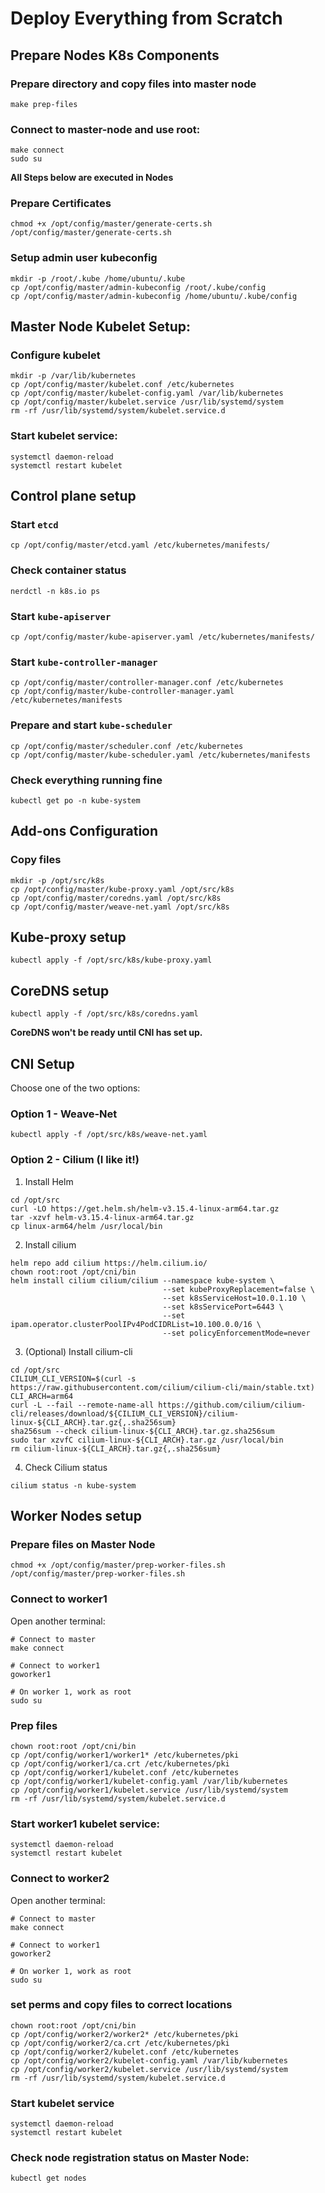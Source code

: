 # Deploy Everything from Scratch

## Prepare Nodes K8s Components
### Prepare directory and copy files into master node
```
make prep-files
```

### Connect to master-node and use root:
```
make connect
sudo su
```

**All Steps below are executed in Nodes**

### Prepare Certificates
```
chmod +x /opt/config/master/generate-certs.sh
/opt/config/master/generate-certs.sh
```

### Setup admin user kubeconfig
```
mkdir -p /root/.kube /home/ubuntu/.kube
cp /opt/config/master/admin-kubeconfig /root/.kube/config
cp /opt/config/master/admin-kubeconfig /home/ubuntu/.kube/config
```

## Master Node Kubelet Setup:

### Configure kubelet
```
mkdir -p /var/lib/kubernetes
cp /opt/config/master/kubelet.conf /etc/kubernetes
cp /opt/config/master/kubelet-config.yaml /var/lib/kubernetes
cp /opt/config/master/kubelet.service /usr/lib/systemd/system
rm -rf /usr/lib/systemd/system/kubelet.service.d
```

### Start kubelet service:
```
systemctl daemon-reload
systemctl restart kubelet
```

## Control plane setup

### Start `etcd` 
```
cp /opt/config/master/etcd.yaml /etc/kubernetes/manifests/
```

### Check container status
```
nerdctl -n k8s.io ps
```

### Start `kube-apiserver` 
```
cp /opt/config/master/kube-apiserver.yaml /etc/kubernetes/manifests/
```

### Start `kube-controller-manager`
```
cp /opt/config/master/controller-manager.conf /etc/kubernetes
cp /opt/config/master/kube-controller-manager.yaml /etc/kubernetes/manifests
```

### Prepare and start `kube-scheduler`
```
cp /opt/config/master/scheduler.conf /etc/kubernetes
cp /opt/config/master/kube-scheduler.yaml /etc/kubernetes/manifests
```

### Check everything running fine
```
kubectl get po -n kube-system
```

## Add-ons Configuration

### Copy files
```
mkdir -p /opt/src/k8s
cp /opt/config/master/kube-proxy.yaml /opt/src/k8s
cp /opt/config/master/coredns.yaml /opt/src/k8s
cp /opt/config/master/weave-net.yaml /opt/src/k8s

```

## Kube-proxy setup
```
kubectl apply -f /opt/src/k8s/kube-proxy.yaml
```

## CoreDNS setup
```
kubectl apply -f /opt/src/k8s/coredns.yaml
```
**CoreDNS won't be ready until CNI has set up.**

## CNI Setup
Choose one of the two options:

### Option 1 - Weave-Net
```
kubectl apply -f /opt/src/k8s/weave-net.yaml
```

### Option 2 - Cilium (I like it!)

1. Install Helm
```
cd /opt/src
curl -LO https://get.helm.sh/helm-v3.15.4-linux-arm64.tar.gz
tar -xzvf helm-v3.15.4-linux-arm64.tar.gz
cp linux-arm64/helm /usr/local/bin
```

2. Install cilium
```
helm repo add cilium https://helm.cilium.io/
chown root:root /opt/cni/bin
helm install cilium cilium/cilium --namespace kube-system \
                                  --set kubeProxyReplacement=false \
                                  --set k8sServiceHost=10.0.1.10 \
                                  --set k8sServicePort=6443 \
                                  --set ipam.operator.clusterPoolIPv4PodCIDRList=10.100.0.0/16 \
                                  --set policyEnforcementMode=never 
```

3. (Optional) Install cilium-cli
```
cd /opt/src
CILIUM_CLI_VERSION=$(curl -s https://raw.githubusercontent.com/cilium/cilium-cli/main/stable.txt)
CLI_ARCH=arm64
curl -L --fail --remote-name-all https://github.com/cilium/cilium-cli/releases/download/${CILIUM_CLI_VERSION}/cilium-linux-${CLI_ARCH}.tar.gz{,.sha256sum}
sha256sum --check cilium-linux-${CLI_ARCH}.tar.gz.sha256sum
sudo tar xzvfC cilium-linux-${CLI_ARCH}.tar.gz /usr/local/bin
rm cilium-linux-${CLI_ARCH}.tar.gz{,.sha256sum}
```

4. Check Cilium status
```
cilium status -n kube-system
```

## Worker Nodes setup

### Prepare files on Master Node
```
chmod +x /opt/config/master/prep-worker-files.sh
/opt/config/master/prep-worker-files.sh
```

### Connect to worker1 
Open another terminal:
```
# Connect to master
make connect

# Connect to worker1
goworker1

# On worker 1, work as root
sudo su
```

### Prep files
```
chown root:root /opt/cni/bin
cp /opt/config/worker1/worker1* /etc/kubernetes/pki
cp /opt/config/worker1/ca.crt /etc/kubernetes/pki
cp /opt/config/worker1/kubelet.conf /etc/kubernetes
cp /opt/config/worker1/kubelet-config.yaml /var/lib/kubernetes
cp /opt/config/worker1/kubelet.service /usr/lib/systemd/system
rm -rf /usr/lib/systemd/system/kubelet.service.d
```

### Start worker1 kubelet service:
```
systemctl daemon-reload
systemctl restart kubelet
```

### Connect to worker2
Open another terminal:
```
# Connect to master
make connect

# Connect to worker1
goworker2

# On worker 1, work as root
sudo su
```

### set perms and copy files to correct locations
```
chown root:root /opt/cni/bin
cp /opt/config/worker2/worker2* /etc/kubernetes/pki
cp /opt/config/worker2/ca.crt /etc/kubernetes/pki
cp /opt/config/worker2/kubelet.conf /etc/kubernetes
cp /opt/config/worker2/kubelet-config.yaml /var/lib/kubernetes
cp /opt/config/worker2/kubelet.service /usr/lib/systemd/system
rm -rf /usr/lib/systemd/system/kubelet.service.d
```

### Start kubelet service
```
systemctl daemon-reload
systemctl restart kubelet
```

### Check node registration status on Master Node:
```
kubectl get nodes
```


